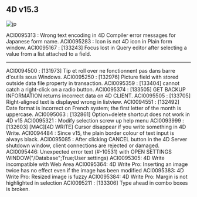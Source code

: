 4D v15.3
---

![jp](https://cloud.githubusercontent.com/assets/10509075/16182979/016305e0-36e7-11e6-816b-2335cc6f0abb.png)

ACI0095313 : Wrong text encoding in 4D Compiler error messages for Japanese form name.
ACI0095283 : Icon is not 4D icon in Plain form window.
ACI0095167 : [133243] Focus lost in Query editor after selecting a value from a list attached to a field.

---

ACI0094500 : [131973] Tip et roll over ne fonctionnent pas dans barre d'outils sous Windows.
ACI0095250 : [132976] Picture field with stored outside data file property in transaction.
ACI0095359 : [133404] cannot catch a right-click on a radio button.
ACI0095374 : [133505] GET BACKUP INFORMATION returns incorrect data on 4D CLIENT.
ACI0095505 : [133705] Right-aligned text is displayed wrong in listview.
ACI0094551 : [132492] Date format is incorrect on French system; the first letter of the month is uppercase.
ACI0095063 : [132861] Option+delete shortcut does not work in 4D v15
ACI0095321 : Modify selection screw up help menu
ACI0093999 : [132603] [MAC][4D WRITE] Cursor disappear if you write something in 4D Write.
ACI0094484 : Since v15, the plain border colour of text input is always black.
ACI0095085 : After clicking CANCEL button in the 4D Server shutdown window, client connections are rejected or damaged.
ACI0095446: Unexpected error text (#-10531) with  OPEN SETTINGS WINDOW("/Database";True;User settings)
ACI0095305: 4D Write incompatible with Web Area
ACI0095364: 4D Write Pro: Inserting an image twice has no effect even if the image has been modified
ACI0095383: 4D Write Pro: Resized image is fuzzy
ACI0095384: 4D Write Pro: Margin is not highlighted in selection
ACI0095211 : [133306] Type ahead in combo boxes is broken.
